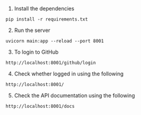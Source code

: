 1. Install the dependencies

```
pip install -r requirements.txt
```

2. Run the server

```
uvicorn main:app --reload --port 8001
```

3. To login to GitHub

```
http://localhost:8001/github/login
```

4. Check whether logged in using the following

```
http://localhost:8001/
```

5. Check the API documentation using the following

```
http://localhost:8001/docs
```
